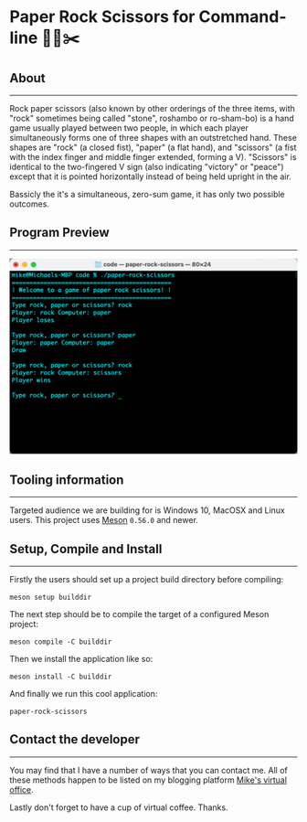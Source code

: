 # Paper Rock Scissors for Command-line 📃🗿✂️

## About

* * *

Rock paper scissors (also known by other orderings of the three items, with "rock"
sometimes being called "stone", roshambo or ro-sham-bo) is a hand game usually
played between two people, in which each player simultaneously forms one of three
shapes with an outstretched hand. These shapes are "rock" (a closed fist), "paper"
(a flat hand), and "scissors" (a fist with the index finger and middle finger
extended, forming a V). "Scissors" is identical to the two-fingered V sign (also
indicating "victory" or "peace") except that it is pointed horizontally instead of
being held upright in the air.

Bassicly the it's a simultaneous, zero-sum game, it has only two possible outcomes.

## Program Preview

* * *

![Command-Line App](.github/screenshots/preview.png)

## Tooling information

* * *

Targeted audience we are building for is Windows 10, MacOSX and Linux users. This project uses
[Meson](https://mesonbuild.com/) `0.56.0` and newer.

## Setup, Compile and Install

* * *

Firstly the users should set up a project build directory before
compiling:

```console
meson setup builddir
```

The next step should be to compile the target of a configured
Meson project:

```console
meson compile -C builddir
```

Then we install the application like so:

```console
meson install -C builddir
```

And finally we run this cool application:

```console
paper-rock-scissors
```

## Contact the developer

* * *

You may find that I have a number of ways that you can contact
me. All of these methods happen to be listed on my blogging platform
[Mike's virtual office](https://michaelbrockus.home.blog/contact/).

Lastly don't forget to have a cup of virtual coffee. Thanks.

